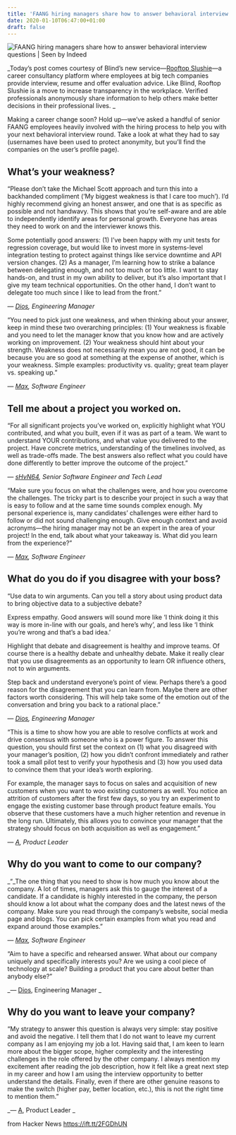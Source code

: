 ```yaml
---
title: 'FAANG hiring managers share how to answer behavioral interview questions'
date: 2020-01-10T06:47:00+01:00
draft: false
---
```


![](https://www.beseen.com/wp-content/uploads/2020/01/you-x-ventures-CDq4ChZouXw-unsplash-1024x683.jpg "FAANG hiring managers share how to answer behavioral interview questions | Seen by Indeed")  

_Today’s post comes courtesy of Blind’s new service—[Rooftop Slushie](https://www.rooftopslushie.com/)—a career consultancy platform where employees at big tech companies provide interview, resume and offer evaluation advice. Like Blind, Rooftop Slushie is a move to increase transparency in the workplace. Verified professionals anonymously share information to help others make better decisions in their professional lives. _  

Making a career change soon? Hold up—we’ve asked a handful of senior FAANG employees heavily involved with the hiring process to help you with your next behavioral interview round. Take a look at what they had to say (usernames have been used to protect anonymity, but you’ll find the companies on the user’s profile page).

What’s your weakness?
---------------------

“Please don’t take the Michael Scott approach and turn this into a backhanded compliment (‘My biggest weakness is that I care too much’). I’d highly recommend giving an honest answer, and one that is as specific as possible and not handwavy. This shows that you’re self-aware and are able to independently identify areas for personal growth. Everyone has areas they need to work on and the interviewer knows this.  

Some potentially good answers: (1) I’ve been happy with my unit tests for regression coverage, but would like to invest more in systems-level integration testing to protect against things like service downtime and API version changes. (2) As a manager, I’m learning how to strike a balance between delegating enough, and not too much or too little. I want to stay hands-on, and trust in my own ability to deliver, but it’s also important that I give my team technical opportunities. On the other hand, I don’t want to delegate too much since I like to lead from the front.”  

_— [Dios](https://www.rooftopslushie.com/profile/dios), Engineering Manager_  

“You need to pick just one weakness, and when thinking about your answer, keep in mind these two overarching principles: (1) Your weakness is fixable and you need to let the manager know that you know how and are actively working on improvement. (2) Your weakness should hint about your strength. Weakness does not necessarily mean you are not good, it can be because you are so good at something at the expense of another, which is your weakness. Simple examples: productivity vs. quality; great team player vs. speaking up.”  

_— [Max](https://www.rooftopslushie.com/profile/tech-veteran), Software Engineer_  

Tell me about a project you worked on.
--------------------------------------

“For all significant projects you’ve worked on, explicitly highlight what YOU contributed, and what you built, even if it was as part of a team. We want to understand YOUR contributions, and what value you delivered to the project. Have concrete metrics, understanding of the timelines involved, as well as trade-offs made. The best answers also reflect what you could have done differently to better improve the outcome of the project.”  

_— [sHvN64](https://www.rooftopslushie.com/profile/hbkyKt8xXYCC), Senior Software Engineer and Tech Lead_  

“Make sure you focus on what the challenges were, and how you overcome the challenges. The tricky part is to describe your project in such a way that is easy to follow and at the same time sounds complex enough. My personal experience is, many candidates’ challenges were either hard to follow or did not sound challenging enough. Give enough context and avoid acronyms—the hiring manager may not be an expert in the area of your project! In the end, talk about what your takeaway is. What did you learn from the experience?”  

_— [Max](https://www.rooftopslushie.com/profile/tech-veteran), Software Engineer_  

What do you do if you disagree with your boss?
----------------------------------------------

“Use data to win arguments. Can you tell a story about using product data to bring objective data to a subjective debate?  

Express empathy. Good answers will sound more like ‘I think doing it this way is more in-line with our goals, and here’s why’, and less like ‘I think you’re wrong and that’s a bad idea.’  

Highlight that debate and disagreement is healthy and improve teams. Of course there is a healthy debate and unhealthy debate. Make it really clear that you use disagreements as an opportunity to learn OR influence others, not to win arguments.  

Step back and understand everyone’s point of view. Perhaps there’s a good reason for the disagreement that you can learn from. Maybe there are other factors worth considering. This will help take some of the emotion out of the conversation and bring you back to a rational place.”  

_— [Dios](https://www.rooftopslushie.com/profile/dios), Engineering Manager_  

“This is a time to show how you are able to resolve conflicts at work and drive consensus with someone who is a power figure. To answer this question, you should first set the context on (1) what you disagreed with your manager’s position, (2) how you didn’t confront immediately and rather took a small pilot test to verify your hypothesis and (3) how you used data to convince them that your idea’s worth exploring.  

For example, the manager says to focus on sales and acquisition of new customers when you want to woo existing customers as well. You notice an attrition of customers after the first few days, so you try an experiment to engage the existing customer base through product feature emails. You observe that these customers have a much higher retention and revenue in the long run. Ultimately, this allows you to convince your manager that the strategy should focus on both acquisition as well as engagement.”  

_— [A](https://www.rooftopslushie.com/profile/ask), Product Leader_  

Why do you want to come to our company?
---------------------------------------

_“_The one thing that you need to show is how much you know about the company. A lot of times, managers ask this to gauge the interest of a candidate. If a candidate is highly interested in the company, the person should know a lot about what the company does and the latest news of the company. Make sure you read through the company’s website, social media page and blogs. You can pick certain examples from what you read and expand around those examples.”   

_— [Max](https://www.rooftopslushie.com/profile/tech-veteran), Software Engineer_  

“Aim to have a specific and rehearsed answer. What about our company uniquely and specifically interests you? Are we using a cool piece of technology at scale? Building a product that you care about better than anybody else?”  

_— [Dios](https://www.rooftopslushie.com/profile/dios), Engineering Manager _  

Why do you want to leave your company?
--------------------------------------

“My strategy to answer this question is always very simple: stay positive and avoid the negative. I tell them that I do not want to leave my current company as I am enjoying my job a lot. Having said that, I am keen to learn more about the bigger scope, higher complexity and the interesting challenges in the role offered by the other company. I always mention my excitement after reading the job description, how it felt like a great next step in my career and how I am using the interview opportunity to better understand the details. Finally, even if there are other genuine reasons to make the switch (higher pay, better location, etc.), this is not the right time to mention them.”  

_— [A](https://www.rooftopslushie.com/profile/ask), Product Leader _  

  
  
from Hacker News https://ift.tt/2FGDhUN